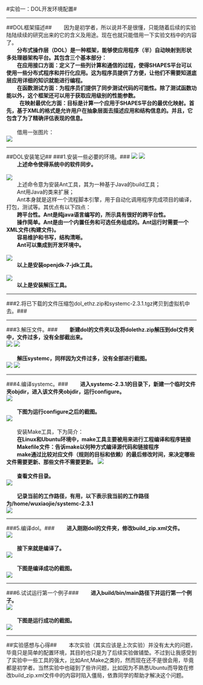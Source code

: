 #实验一：DOL开发环境配置#
***
##DOL框架描述##
&emsp;&emsp;因为是初学者，所以说并不是很懂，只能随着后续的实验陆陆续续的研究出来的它的含义及用途。现在也就只能借用一下实验文档中的内容了。
<br>
**&emsp;&emsp;分布式操作层（DOL）是一种框架，能够使应用程序（半）自动映射到形状多处理器架构平台。其包含三个基本部分：
<br>
&emsp;&emsp;在应用接口方面：定义了一些列计算和通信的过程，使得SHAPES平台可以使用一些分布式程序和并行化应用。这为程序员提供了方便，让他们不需要知道底层应用详细的知识就能进行编程。 
<br>
&emsp;&emsp;在函数测试方面：为程序员们提供了同步测试代码的可能性。除了测试函数功能以外，这个框架还可以用于获取应用级别的性能参数。
<br> 
&emsp;&emsp;在映射最优化方面：目标是计算一个应用于SHAPES平台的最优化映射。首先，基于XML的格式是允许用户在抽象层面去描述应用和结构信息的。并且，它包含了为了精确评估表现的信息。**
<br><br>
&emsp;&emsp;借用一张图片：<br>
<img src="https://cloud.githubusercontent.com/assets/22441228/19221651/1b540b94-8e7a-11e6-8a0c-b5574beef662.png">
***
##DOL安装笔记##
###1.安装一些必要的环境。###
<img src="https://cloud.githubusercontent.com/assets/22441228/19221918/0af9c68a-8e7f-11e6-83c0-9b37f88984e4.png">
<img src="https://cloud.githubusercontent.com/assets/22441228/19221925/397af178-8e7f-11e6-9add-066a19e24ed4.png"><br>
**&emsp;&emsp;上述命令使得系统中的软件同步。**
<br><br>
<img src="https://cloud.githubusercontent.com/assets/22441228/19221933/63fc8f74-8e7f-11e6-878e-7c7faaea9ae7.png"><br>
&emsp;&emsp;上述命令意为安装Ant工具，其为一种基于Java的build工具；<br>
&emsp;&emsp;Ant用Java的类来扩展；<br>
&emsp;&emsp;Ant本身就是这样一个流程脚本引擎，用于自动化调用程序完成项目的编译，打包，测试等。其优点有以下四点：<br>
**&emsp;&emsp;跨平台性。Ant是纯java语言编写的，所示具有很好的跨平台性。<br>
&emsp;&emsp;操作简单。Ant是由一个内置任务和可选任务组成的。Ant运行时需要一个XML文件(构建文件)。<br>
&emsp;&emsp;容易维护和书写，结构清晰。<br>
&emsp;&emsp;Ant可以集成到开发环境中。**<br><br>
<img src="https://cloud.githubusercontent.com/assets/22441228/19221962/facb87de-8e7f-11e6-9dc6-c9efa21835b1.png"><br>
**&emsp;&emsp;以上是安装openjdk-7-jdk工具。**<br><br>
<img src="https://cloud.githubusercontent.com/assets/22441228/19221977/67cabbfc-8e80-11e6-8882-7d56fd29daab.png"><br>
**&emsp;&emsp;以上是安装解压工具。**
***
###2.将已下载的文件压缩包dol_ethz.zip和systemc-2.3.1.tgz拷贝到虚拟机中去。###
***
###3.解压文件。###
**&emsp;&emsp;新建dol的文件夹以及将dolethz.zip解压到dol文件夹中，文件过多，没有全部截出来。**<br>
<img src="https://cloud.githubusercontent.com/assets/22441228/19221986/d787e028-8e80-11e6-8c79-a2e51f4e0817.png">
<img src="https://cloud.githubusercontent.com/assets/22441228/19221988/f23d2ad6-8e80-11e6-9ceb-b48fb05668cc.png">
<br><br>
**&emsp;&emsp;解压systemc，同样因为文件过多，没有全部进行截图。**<br>
<img src="https://cloud.githubusercontent.com/assets/22441228/19221995/266442e0-8e81-11e6-8510-a6143a4f71ac.png">
<img src="https://cloud.githubusercontent.com/assets/22441228/19221997/3cd0938a-8e81-11e6-8da0-8d60fccc21c4.png">
***
###4.编译systemc。###
**&emsp;&emsp;进入systemc-2.3.1的目录下，新建一个临时文件夹objdir，进入该文件夹objdir，运行configure。**<br>
<img src="https://cloud.githubusercontent.com/assets/22441228/19222006/6af57744-8e81-11e6-95ed-f8970549301e.png">
<br><br>
**&emsp;&emsp;下图为运行configure之后的截图。**<br>
<img src="https://cloud.githubusercontent.com/assets/22441228/19222016/8f1048d4-8e81-11e6-8a01-96a937594609.png"><br><br>
&emsp;&emsp;安装Make工具，下为简介：<br>
**&emsp;&emsp;在Linux和Ubuntu环境中，make工具主要被用来进行工程编译和程序链接<br>
&emsp;&emsp;Makefile文件：告诉make以何种方式编译源代码和链接程序<br>
&emsp;&emsp;make通过比较对应文件（规则的目标和依赖）的最后修改时间，来决定哪些文件需要更新、那些文件不需要更新。**
<img src="https://cloud.githubusercontent.com/assets/22441228/19222040/d95e6a06-8e81-11e6-8499-bdf4d2746e86.png"><br><br>
**&emsp;&emsp;查看文件目录。**<br>
<img src="https://cloud.githubusercontent.com/assets/22441228/19222047/fc911ae6-8e81-11e6-84fe-e4bfd93ffb6e.png"><br><br>
**&emsp;&emsp;记录当前的工作路径，有用，以下表示我当前的工作路径为/home/wuxiaojie/systemc-2.3.1**<br>
<img src="https://cloud.githubusercontent.com/assets/22441228/19222052/1e3a0a4a-8e82-11e6-9ea6-efa6af15d610.png">
***
###5.编译dol。###
**&emsp;&emsp;进入刚刚dol的文件夹，修改build_zip.xml文件。**<br>
<img src="https://cloud.githubusercontent.com/assets/22441228/19222062/5b07b40e-8e82-11e6-8219-1b9db54c685a.png"><br><br>
**&emsp;&emsp;接下来就是编译了。**<br>
<img src="https://cloud.githubusercontent.com/assets/22441228/19222073/9e81f9f6-8e82-11e6-9cda-b9eb6e8bfc05.png"><br><br>
**&emsp;&emsp;下图是编译成功的截图。**<br>
<img src="https://cloud.githubusercontent.com/assets/22441228/19222075/be59b62e-8e82-11e6-9a65-0465ada7100c.png">
***
###6.试试运行第一个例子###
**&emsp;&emsp;进入build/bin/main路径下并运行第一个例子。**<br>
<img src="https://cloud.githubusercontent.com/assets/22441228/19222084/e4f0211a-8e82-11e6-967d-cade87b39007.png"><br><br>
**&emsp;&emsp;下图是运行成功的截图。**<br>
<img src="https://cloud.githubusercontent.com/assets/22441228/19222090/07daf2d6-8e83-11e6-81e2-302d89709804.png">
***
##实验感想与心得##
&emsp;&emsp;本次实验（其实应该是上次实验）并没有太大的问题，毕竟只是简单的配置环境，其目的也只是为了后续实验做铺垫。不过到让我感受到了实验中一些工具的强大，比如Ant,Make之类的，然而现在还不是很会用，毕竟都是初学者。当然实验中也碰到了些许问题，比如因为不熟悉Ubuntu而导致在修改build_zip.xml文件中的内容时陷入僵局，依靠同学的帮助才解决这个问题。